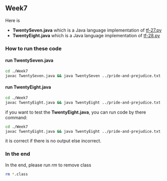 ## Week7

Here is
-   __TwentySeven.java__ which is a Java language implementation of [tf-27.py](https://github.com/crista/exercises-in-programming-style/blob/master/27-spreadsheet/tf-27.py)
-   __TwentyEight.java__ which is a Java language implementation of [tf-28.py](https://github.com/crista/exercises-in-programming-style/blob/master/28-lazy-rivers/tf-28.py)

### How to run these code
#### run TwentySeven.java
```bash
cd ./Week7
javac TwentySeven.java && java TwentySeven ../pride-and-prejudice.txt
```

#### run TwentyEight.java
```bash
cd ./Week7
javac TwentyEight.java && java TwentyEight ../pride-and-prejudice.txt
```
if you want to test the __TwentyEight.java__, you can run code by there command:
```bash
cd ./Week7
javac TwentyEight.java && java TwentyEight ../pride-and-prejudice.txt | diff - ../correct_output.txt
```
it is correct if there is no output else incorrect.

### In the end
In the end, please run *rm* to remove class
```bash
rm *.class
```